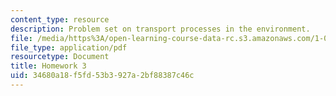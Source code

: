 ```yaml
---
content_type: resource
description: Problem set on transport processes in the environment.
file: /media/https%3A/open-learning-course-data-rc.s3.amazonaws.com/1-061-transport-processes-in-the-environment-fall-2008/34680a18f5fd53b3927a2bf88387c46c_f02homework3.pdf
file_type: application/pdf
resourcetype: Document
title: Homework 3
uid: 34680a18-f5fd-53b3-927a-2bf88387c46c
---
```

